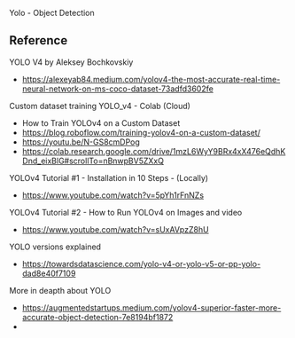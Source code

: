 Yolo - Object Detection

## Reference

YOLO V4 by Aleksey Bochkovskiy
- https://alexeyab84.medium.com/yolov4-the-most-accurate-real-time-neural-network-on-ms-coco-dataset-73adfd3602fe

Custom dataset training YOLO_v4 - Colab (Cloud)
- How to Train YOLOv4 on a Custom Dataset
- https://blog.roboflow.com/training-yolov4-on-a-custom-dataset/
- https://youtu.be/N-GS8cmDPog
- https://colab.research.google.com/drive/1mzL6WyY9BRx4xX476eQdhKDnd_eixBlG#scrollTo=nBnwpBV5ZXxQ

YOLOv4 Tutorial #1 - Installation in 10 Steps - (Locally)
- https://www.youtube.com/watch?v=5pYh1rFnNZs

YOLOv4 Tutorial #2 - How to Run YOLOv4 on Images and video
- https://www.youtube.com/watch?v=sUxAVpzZ8hU

YOLO versions explained
- https://towardsdatascience.com/yolo-v4-or-yolo-v5-or-pp-yolo-dad8e40f7109

More in deapth about YOLO
- https://augmentedstartups.medium.com/yolov4-superior-faster-more-accurate-object-detection-7e8194bf1872
- 

